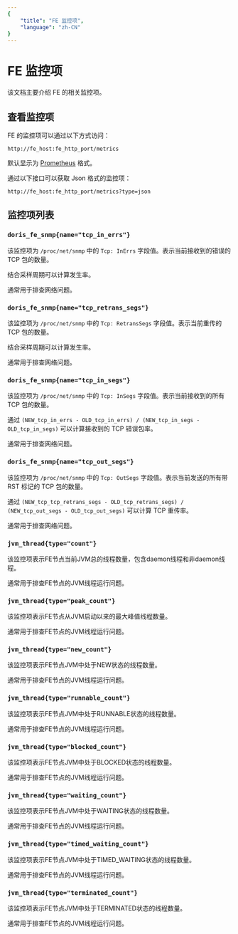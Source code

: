 ```yaml
---
{
    "title": "FE 监控项",
    "language": "zh-CN"
}
---
```


<!-- 
Licensed to the Apache Software Foundation (ASF) under one
or more contributor license agreements.  See the NOTICE file
distributed with this work for additional information
regarding copyright ownership.  The ASF licenses this file
to you under the Apache License, Version 2.0 (the
"License"); you may not use this file except in compliance
with the License.  You may obtain a copy of the License at

  http://www.apache.org/licenses/LICENSE-2.0

Unless required by applicable law or agreed to in writing,
software distributed under the License is distributed on an
"AS IS" BASIS, WITHOUT WARRANTIES OR CONDITIONS OF ANY
KIND, either express or implied.  See the License for the
specific language governing permissions and limitations
under the License.
-->

<!-- Please sort the metrics alphabetically -->

# FE 监控项

该文档主要介绍 FE 的相关监控项。

## 查看监控项

FE 的监控项可以通过以下方式访问：

`http://fe_host:fe_http_port/metrics`

默认显示为 [Prometheus](https://prometheus.io/) 格式。

通过以下接口可以获取 Json 格式的监控项：

`http://fe_host:fe_http_port/metrics?type=json`

## 监控项列表

### `doris_fe_snmp{name="tcp_in_errs"}`

该监控项为 `/proc/net/snmp` 中的 `Tcp: InErrs` 字段值。表示当前接收到的错误的 TCP 包的数量。

结合采样周期可以计算发生率。

通常用于排查网络问题。

### `doris_fe_snmp{name="tcp_retrans_segs"}`

该监控项为 `/proc/net/snmp` 中的 `Tcp: RetransSegs` 字段值。表示当前重传的 TCP 包的数量。

结合采样周期可以计算发生率。

通常用于排查网络问题。

### `doris_fe_snmp{name="tcp_in_segs"}`

该监控项为 `/proc/net/snmp` 中的 `Tcp: InSegs` 字段值。表示当前接收到的所有 TCP 包的数量。

通过 `(NEW_tcp_in_errs - OLD_tcp_in_errs) / (NEW_tcp_in_segs - OLD_tcp_in_segs)` 可以计算接收到的 TCP 错误包率。

通常用于排查网络问题。

### `doris_fe_snmp{name="tcp_out_segs"}`

该监控项为 `/proc/net/snmp` 中的 `Tcp: OutSegs` 字段值。表示当前发送的所有带 RST 标记的 TCP 包的数量。

通过 `(NEW_tcp_tcp_retrans_segs - OLD_tcp_retrans_segs) / (NEW_tcp_out_segs - OLD_tcp_out_segs)` 可以计算 TCP 重传率。

通常用于排查网络问题。

### `jvm_thread{type="count"}`

该监控项表示FE节点当前JVM总的线程数量，包含daemon线程和非daemon线程。

通常用于排查FE节点的JVM线程运行问题。

### `jvm_thread{type="peak_count"}`

该监控项表示FE节点从JVM启动以来的最大峰值线程数量。

通常用于排查FE节点的JVM线程运行问题。

### `jvm_thread{type="new_count"}`

该监控项表示FE节点JVM中处于NEW状态的线程数量。

通常用于排查FE节点的JVM线程运行问题。

### `jvm_thread{type="runnable_count"}`

该监控项表示FE节点JVM中处于RUNNABLE状态的线程数量。

通常用于排查FE节点的JVM线程运行问题。

### `jvm_thread{type="blocked_count"}`

该监控项表示FE节点JVM中处于BLOCKED状态的线程数量。

通常用于排查FE节点的JVM线程运行问题。

### `jvm_thread{type="waiting_count"}`

该监控项表示FE节点JVM中处于WAITING状态的线程数量。

通常用于排查FE节点的JVM线程运行问题。

### `jvm_thread{type="timed_waiting_count"}`

该监控项表示FE节点JVM中处于TIMED_WAITING状态的线程数量。

通常用于排查FE节点的JVM线程运行问题。

### `jvm_thread{type="terminated_count"}`

该监控项表示FE节点JVM中处于TERMINATED状态的线程数量。

通常用于排查FE节点的JVM线程运行问题。
